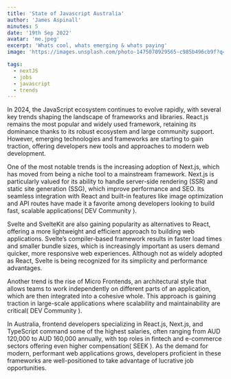 ```yaml
---
title: 'State of Javascript Australia'
author: 'James Aspinall'
minutes: 5
date: '19th Sep 2022'
avatar: 'me.jpeg'
excerpt: 'Whats cool, whats emerging & whats paying'
image: 'https://images.unsplash.com/photo-1475070929565-c985b496cb9f?q=80&w=2970&auto=format&fit=crop&ixlib=rb-4.0.3&ixid=M3wxMjA3fDB8MHxwaG90by1wYWdlfHx8fGVufDB8fHx8fA%3D%3D'

tags:
  - nextJS
  - jobs
  - javascript
  - trends
---
```


In 2024, the JavaScript ecosystem continues to evolve rapidly, with several key trends shaping the landscape of frameworks and libraries. React.js remains the most popular and widely used framework, retaining its dominance thanks to its robust ecosystem and large community support. However, emerging technologies and frameworks are starting to gain traction, offering developers new tools and approaches to modern web development.

One of the most notable trends is the increasing adoption of Next.js, which has moved from being a niche tool to a mainstream framework. Next.js is particularly valued for its ability to handle server-side rendering (SSR) and static site generation (SSG), which improve performance and SEO. Its seamless integration with React and built-in features like image optimization and API routes have made it a favorite among developers looking to build fast, scalable applications​(
DEV Community
).

Svelte and SvelteKit are also gaining popularity as alternatives to React, offering a more lightweight and efficient approach to building web applications. Svelte’s compiler-based framework results in faster load times and smaller bundle sizes, which is increasingly important as users demand quicker, more responsive web experiences. Although not as widely adopted as React, Svelte is being recognized for its simplicity and performance advantages.

Another trend is the rise of Micro Frontends, an architectural style that allows teams to work independently on different parts of an application, which are then integrated into a cohesive whole. This approach is gaining traction in large-scale applications where scalability and maintainability are critical​(
DEV Community
).

In Australia, frontend developers specializing in React.js, Next.js, and TypeScript command some of the highest salaries, often ranging from AUD 120,000 to AUD 160,000 annually, with top roles in fintech and e-commerce sectors offering even higher compensation​(
SEEK
). As the demand for modern, performant web applications grows, developers proficient in these frameworks are well-positioned to take advantage of lucrative job opportunities.